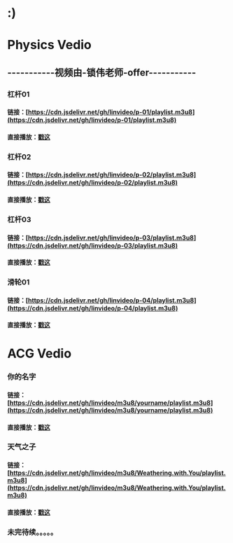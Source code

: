 # :)
# Physics Vedio
## -----------视频由-锁伟老师-offer-----------



### 杠杆01

#### 链接：[https://cdn.jsdelivr.net/gh/linvideo/p-01/playlist.m3u8](https://cdn.jsdelivr.net/gh/linvideo/p-01/playlist.m3u8)

#### 直接播放：[戳这](https://www.m3u8play.com/?play=https://cdn.jsdelivr.net/gh/linvideo/p-01/playlist.m3u8)

### 杠杆02

#### 链接：[https://cdn.jsdelivr.net/gh/linvideo/p-02/playlist.m3u8](https://cdn.jsdelivr.net/gh/linvideo/p-02/playlist.m3u8)

#### 直接播放：[戳这](https://www.m3u8play.com/?play=https://cdn.jsdelivr.net/gh/linvideo/p-02/playlist.m3u8)

### 杠杆03

#### 链接：[https://cdn.jsdelivr.net/gh/linvideo/p-03/playlist.m3u8](https://cdn.jsdelivr.net/gh/linvideo/p-03/playlist.m3u8)

#### 直接播放：[戳这](https://www.m3u8play.com/?play=https://cdn.jsdelivr.net/gh/linvideo/p-03/playlist.m3u8)

### 滑轮01

#### 链接：[https://cdn.jsdelivr.net/gh/linvideo/p-04/playlist.m3u8](https://cdn.jsdelivr.net/gh/linvideo/p-04/playlist.m3u8)

#### 直接播放：[戳这](https://www.m3u8play.com/?play=https://cdn.jsdelivr.net/gh/linvideo/p-04/playlist.m3u8)



# ACG Vedio

### 你的名字

#### 链接：[https://cdn.jsdelivr.net/gh/linvideo/m3u8/yourname/playlist.m3u8](https://cdn.jsdelivr.net/gh/linvideo/m3u8/yourname/playlist.m3u8)

#### 直接播放：[戳这](https://www.m3u8play.com/?play=https://cdn.jsdelivr.net/gh/linvideo/m3u8/yourname/playlist.m3u8)

### 天气之子

#### 链接：[https://cdn.jsdelivr.net/gh/linvideo/m3u8/Weathering.with.You/playlist.m3u8](https://cdn.jsdelivr.net/gh/linvideo/m3u8/Weathering.with.You/playlist.m3u8)

#### 直接播放：[戳这](https://www.m3u8play.com/?play=https://cdn.jsdelivr.net/gh/linvideo/m3u8/Weathering.with.You/playlist.m3u8)


### 未完待续。。。。。
